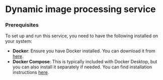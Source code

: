 # Dynamic image processing service

### Prerequisites

To set up and run this service, you need to have the following installed on your system:

- **Docker**: Ensure you have Docker installed. You can download it from [here](https://www.docker.com/products/docker-desktop).
- **Docker Compose**: This is typically included with Docker Desktop, but you can also install it separately if needed. You can find installation instructions [here](https://docs.docker.com/compose/install/).
